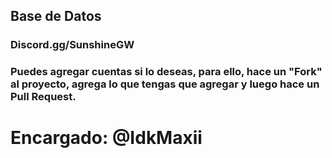 ## Base de Datos 
### Discord.gg/SunshineGW
### Puedes agregar cuentas si lo deseas, para ello, hace un "Fork" al proyecto, agrega lo que tengas que agregar y luego hace un Pull Request.

# Encargado: @IdkMaxii
